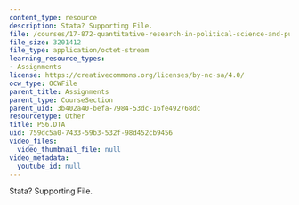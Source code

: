 ```yaml
---
content_type: resource
description: Stata? Supporting File.
file: /courses/17-872-quantitative-research-in-political-science-and-public-policy-spring-2004/759dc5a0743359b3532f98d452cb9456_PS6.DTA
file_size: 3201412
file_type: application/octet-stream
learning_resource_types:
- Assignments
license: https://creativecommons.org/licenses/by-nc-sa/4.0/
ocw_type: OCWFile
parent_title: Assignments
parent_type: CourseSection
parent_uid: 3b402a40-befa-7984-53dc-16fe492768dc
resourcetype: Other
title: PS6.DTA
uid: 759dc5a0-7433-59b3-532f-98d452cb9456
video_files:
  video_thumbnail_file: null
video_metadata:
  youtube_id: null
---
```

Stata? Supporting File.